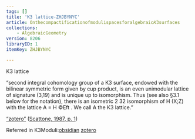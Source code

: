 ```yaml
---
tags: []
title: 'K3 lattice-ZHJBYNYC'
article: Onthecompactificationofmodulispacesforalgebraic𝐾3surfaces
collections:
    - AlgebraicGeometry
version: 8206
libraryID: 1
itemKey: ZHJBYNYC

---
```

K3 lattice

“second integral cohomology group of a K3 surface, endowed with the bilinear symmetric form given by cup product, is an even unimodular lattice of signature (3,19) and is unique up to isomorphism. Thus (see also §3.1 below for the notation), there is an isometric 2 32 isomorphism of H (X;Z) with the lattice A = H ©Eft . We call A the K3 lattice.”

<span class="highlight" data-annotation="%7B%22attachmentURI%22%3A%22http%3A%2F%2Fzotero.org%2Fusers%2F9666949%2Fitems%2FZTDTWZQQ%22%2C%22annotationKey%22%3A%22QMM3NWRF%22%2C%22color%22%3A%22%23a28ae5%22%2C%22pageLabel%22%3A%221%22%2C%22position%22%3A%7B%22pageIndex%22%3A11%2C%22rects%22%3A%5B%5B69.369%2C492.194%2C400.678%2C501.275%5D%2C%5B69.146%2C475.391%2C405.882%2C484.472%5D%2C%5B69.743%2C458.588%2C400.99%2C467.669%5D%2C%5B69.975%2C441.551%2C375.418%2C450.644%5D%2C%5B154.78%2C428.72%2C331.201%2C437.801%5D%2C%5B69.814%2C418.154%2C399.568%2C427.604%5D%2C%5B69.337%2C407.606%2C143.949%2C416.687%5D%5D%7D%2C%22citationItem%22%3A%7B%22uris%22%3A%5B%22http%3A%2F%2Fzotero.org%2Fusers%2F9666949%2Fitems%2FXXR688BE%22%5D%2C%22locator%22%3A%221%22%7D%7D" ztype="zhighlight"><a href="zotero://open-pdf/library/items/ZTDTWZQQ?page=12&#x26;annotation=QMM3NWRF">“zotero”</a></span> <span class="citation" data-citation="%7B%22citationItems%22%3A%5B%7B%22uris%22%3A%5B%22http%3A%2F%2Fzotero.org%2Fusers%2F9666949%2Fitems%2FXXR688BE%22%5D%2C%22locator%22%3A%221%22%7D%5D%2C%22properties%22%3A%7B%7D%7D" ztype="zcitation">(<span class="citation-item"><a href="zotero://select/library/items/XXR688BE">Scattone, 1987, p. 1</a></span>)</span>

Referred in K3Moduli:[obsidian](/wiki/zotero/K3Moduli-Main-DLFQJ2XA) <a href="./K3Moduli-Main-DLFQJ2XA.md" rel="noopener noreferrer nofollow" zhref="zotero://note/u/DLFQJ2XA/?ignore=1&#x26;line=8" ztype="znotelink" class="internal-link">zotero</a>

	
